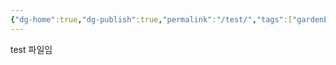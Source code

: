 ```yaml
---
{"dg-home":true,"dg-publish":true,"permalink":"/test/","tags":["gardenEntry"],"dgPassFrontmatter":true,"noteIcon":""}
---
```


test 파일임 